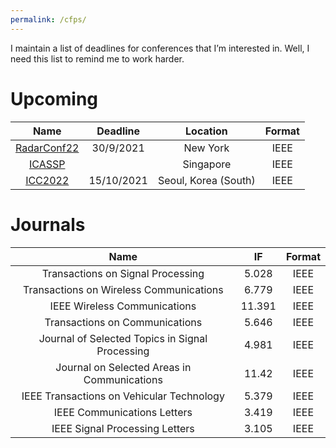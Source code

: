 ```yaml
---
permalink: /cfps/
---
```


I maintain a list of deadlines for conferences that I’m interested in.
Well, I need this list to remind me to work harder.

# Upcoming

|                             Name                             |  Deadline  |       Location       | Format |
| :----------------------------------------------------------: | :--------: | :------------------: | :----: |
| [RadarConf22](https://conferences.ieee.org/conferences_events/conferences/conferencedetails/48738) | 30/9/2021  |       New York       |  IEEE  |
| [ICASSP](https://conferences.ieee.org/conferences_events/conferences/conferencedetails/43922) |            |      Singapore       |  IEEE  |
| [ICC2022](https://conferences.ieee.org/conferences_events/conferences/conferencedetails/45855) | 15/10/2021 | Seoul, Korea (South) |  IEEE  |

# Journals

|                      Name                       |   IF   | Format |
| :---------------------------------------------: | :----: | :----: |
|        Transactions on Signal Processing        | 5.028  |  IEEE  |
|     Transactions on Wireless Communications     | 6.779  |  IEEE  |
|          IEEE Wireless Communications           | 11.391 |  IEEE  |
|         Transactions on Communications          | 5.646  |  IEEE  |
| Journal of Selected Topics in Signal Processing | 4.981  |  IEEE  |
|   Journal on Selected Areas in Communications   | 11.42  |  IEEE  |
|    IEEE Transactions on Vehicular Technology    | 5.379  |  IEEE  |
|           IEEE Communications Letters           | 3.419  |  IEEE  |
|         IEEE Signal Processing Letters          | 3.105  |  IEEE  |